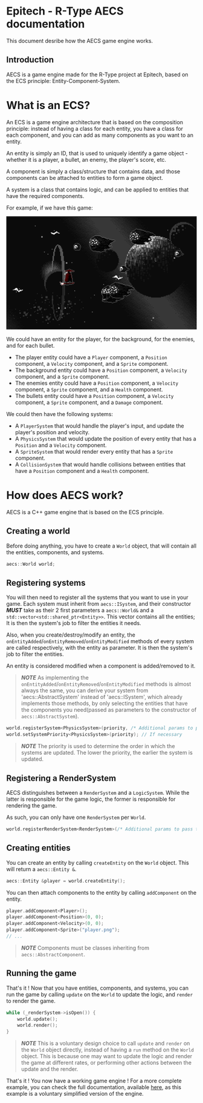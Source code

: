 # Epitech - R-Type AECS documentation

This document desribe how the AECS game engine works.

## Introduction

AECS is a game engine made for the R-Type project at Epitech, based on the ECS principle: Entity-Component-System.

# What is an ECS?

An ECS is a game engine architecture that is based on the composition principle:
instead of having a class for each entity, you have a class for each component, and you can add as many components as you want to an entity.

An entity is simply an ID, that is used to uniquely identify a game object - whether it is a player, a bullet, an enemy, the player's score, etc.

A component is simply a class/structure that contains data, and those components can be attached to entities to form a game object.

A system is a class that contains logic, and can be applied to entities that have the required components.

For example, if we have this game:

![Example game](./example_game.png)

We could have an entity for the player, for the background, for the enemies, and for each bullet.

- The player entity could have a `Player` component, a `Position` component, a `Velocity` component, and a `Sprite` component.
- The background entity could have a `Position` component, a `Velocity` component, and a `Sprite` component.
- The enemies entity could have a `Position` component, a `Velocity` component, a `Sprite` component, and a `Health` component.
- The bullets entity could have a `Position` component, a `Velocity` component, a `Sprite` component, and a `Damage` component.

We could then have the following systems:

- A `PlayerSystem` that would handle the player's input, and update the player's position and velocity.
- A `PhysicsSystem` that would update the position of every entity that has a `Position` and a `Velocity` component.
- A `SpriteSystem` that would render every entity that has a `Sprite` component.
- A `CollisionSystem` that would handle collisions between entities that have a `Position` component and a `Health` component.

# How does AECS work?

AECS is a C++ game engine that is based on the ECS principle.

## Creating a world

Before doing anything, you have to create a `World` object, that will contain all the entities, components, and systems.

```c++
aecs::World world;
```

## Registering systems

You will then need to register all the systems that you want to use in your game. Each system must inherit from
`aecs::ISystem`, and their constructor **_MUST_** take as their 2 first parameters a `aecs::World&` and a
`std::vector<std::shared_ptr<Entity>>`. This vector contains all the entities; It is then the system's job to filter the entities it needs.

Also, when you create/destroy/modify an entity, the `onEntityAdded`/`onEntityRemoved`/`onEntityModified` methods of
every system are called respectively, with the entity as parameter. It is then the system's job to filter the entities.

An entity is considered modified when a component is added/removed to it.

> **_NOTE_** As implementing the `onEntityAdded`/`onEntityRemoved`/`onEntityModified` methods is almost always the same,
  you can derive your system from 'aecs::AbstractSystem' instead of 'aecs::ISystem', which already implements those
  methods, by only selecting the entities that have the components you need(passed as parameters to the constructor of `aecs::AbstractSystem`).

```c++
world.registerSystem<PhysicsSystem>(priority, /* Additional params to pass to ctor */);
world.setSystemPriority<PhysicsSystem>(priority); // If necessary
```

> **_NOTE_** The priority is used to determine the order in which the systems are updated. The lower the priority, the earlier the system is updated.

## Registering a RenderSystem

AECS distinguishes between a `RenderSystem` and a `LogicSystem`. While the latter is responsible for the game logic, the former is responsible for rendering the game.

As such, you can only have one `RenderSystem` per `World`.

```c++
world.registerRenderSystem<RenderSystem>(/* Additional params to pass to ctor */);
```

## Creating entities

You can create an entity by calling `createEntity` on the `World` object. This will return a `aecs::Entity &`.

```c++
aecs::Entity &player = world.createEntity();
```

You can then attach components to the entity by calling `addComponent` on the entity.

```c++
player.addComponent<Player>();
player.addComponent<Position>(0, 0);
player.addComponent<Velocity>(0, 0);
player.addComponent<Sprite>("player.png");
// ...
```

> **_NOTE_** Components must be classes inheriting from `aecs::AbstractComponent`.

## Running the game

That's it ! Now that you have entities, components, and systems, you can run the game by calling `update` on the `World`
to update the logic, and `render` to render the game.

```c++
while (_renderSystem->isOpen()) {
    world.update();
    world.render();
}
```

> **_NOTE_** This is a voluntary design choice to call `update` and `render` on the `World` object directly, instead of
  having a `run` method on the `World` object. This is because one may want to update the logic and render the game at
  different rates, or performing other actions between the update and the render.

That's it ! You now have a working game engine ! For a more complete example, you can check the full documentation,
available [here](), as this example is a voluntary simplified version of the engine.
